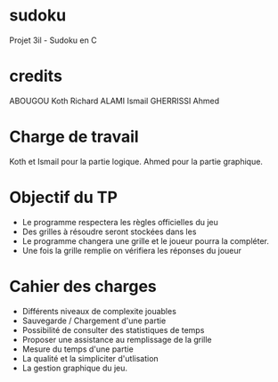# sudoku
Projet 3il - Sudoku en C

# credits

ABOUGOU Koth Richard
ALAMI Ismail
GHERRISSI Ahmed

# Charge de travail
Koth et Ismail pour la partie logique.
Ahmed pour la partie graphique.

# Objectif du TP
* Le programme respectera les règles officielles du jeu
* Des grilles à résoudre seront stockées dans les 
* Le programme changera une grille et le joueur pourra la compléter.
* Une fois la grille remplie on vérifiera les réponses du joueur

# Cahier des charges
* Différents niveaux de complexite jouables
* Sauvegarde / Chargement d'une partie
* Possibilité de consulter des statistiques de temps
* Proposer une assistance au remplissage de la grille
* Mesure du temps d'une partie
* La qualité et la simpliciter d'utlisation
* La gestion graphique du jeu.